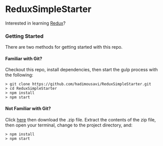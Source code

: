 # ReduxSimpleStarter

Interested in learning [Redux](https://www.haddi.ir/react-redux/)?

### Getting Started

There are two methods for getting started with this repo.

#### Familiar with Git?
Checkout this repo, install dependencies, then start the gulp process with the following:

```
> git clone https://github.com/hadimousavi/ReduxSimpleStarter.git
> cd ReduxSimpleStarter
> npm install
> npm start
```

#### Not Familiar with Git?
Click [here](https://github.com/hadimousavi/ReactStarter/releases) then download the .zip file.  Extract the contents of the zip file, then open your terminal, change to the project directory, and:

```
> npm install
> npm start
```
